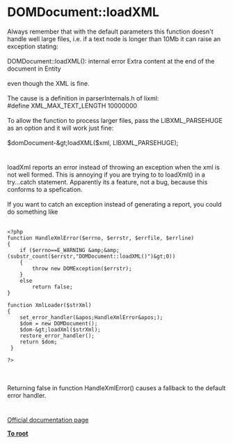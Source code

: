 # DOMDocument::loadXML



Always remember that with the default parameters this function doesn&apos;t handle well large files, i.e. if a text node is longer than 10Mb it can raise an exception stating:<br><br>DOMDocument::loadXML(): internal error Extra content at the end of the document in Entity<br><br>even though the XML is fine.<br><br>The cause is a definition in parserInternals.h of lixml:<br>#define XML_MAX_TEXT_LENGTH 10000000<br><br>To allow the function to process larger files, pass the LIBXML_PARSEHUGE as an option and it will work just fine:<br><br>$domDocument-&gt;loadXML($xml, LIBXML_PARSEHUGE);  

#

loadXml reports an error instead of throwing an exception when the xml is not well formed. This is annoying if you are trying to to loadXml() in a try...catch statement. Apparently its a feature, not a bug, because this conforms to a spefication. <br><br>If you want to catch an exception instead of generating a report, you could do something like<br><br>

```
<?php
function HandleXmlError($errno, $errstr, $errfile, $errline)
{
    if ($errno==E_WARNING &amp;&amp; (substr_count($errstr,"DOMDocument::loadXML()")&gt;0))
    {
        throw new DOMException($errstr);
    }
    else 
        return false;
}

function XmlLoader($strXml)
{
    set_error_handler(&apos;HandleXmlError&apos;);
    $dom = new DOMDocument();
    $dom-&gt;loadXml($strXml);    
    restore_error_handler();
    return $dom;
 }

?>
```
<br><br>Returning false in function HandleXmlError() causes a fallback to the default error handler.  

#

[Official documentation page](https://www.php.net/manual/en/domdocument.loadxml.php)

**[To root](/README.md)**